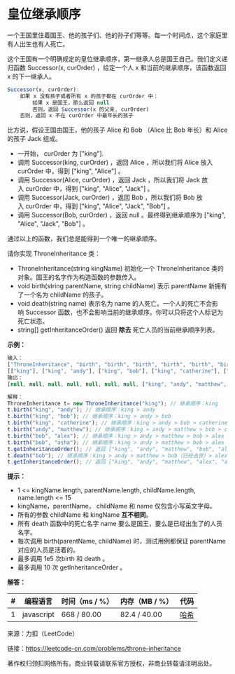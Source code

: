 # 皇位继承顺序

一个王国里住着国王、他的孩子们、他的孙子们等等。每一个时间点，这个家庭里有人出生也有人死亡。

这个王国有一个明确规定的皇位继承顺序，第一继承人总是国王自己。我们定义递归函数 Successor(x, curOrder) ，给定一个人 x 和当前的继承顺序，该函数返回 x 的下一继承人。

``` javascript
Successor(x, curOrder):
    如果 x 没有孩子或者所有 x 的孩子都在 curOrder 中：
        如果 x 是国王，那么返回 null
        否则，返回 Successor(x 的父亲, curOrder)
    否则，返回 x 不在 curOrder 中最年长的孩子
```

比方说，假设王国由国王，他的孩子 Alice 和 Bob （Alice 比 Bob 年长）和 Alice 的孩子 Jack 组成。

- 一开始， curOrder 为 ["king"].
- 调用 Successor(king, curOrder) ，返回 Alice ，所以我们将 Alice 放入 curOrder 中，得到 ["king", "Alice"] 。
- 调用 Successor(Alice, curOrder) ，返回 Jack ，所以我们将 Jack 放入 curOrder 中，得到 ["king", "Alice", "Jack"] 。
- 调用 Successor(Jack, curOrder) ，返回 Bob ，所以我们将 Bob 放入 curOrder 中，得到 ["king", "Alice", "Jack", "Bob"] 。
- 调用 Successor(Bob, curOrder) ，返回 null 。最终得到继承顺序为 ["king", "Alice", "Jack", "Bob"] 。

通过以上的函数，我们总是能得到一个唯一的继承顺序。

请你实现 ThroneInheritance 类：

- ThroneInheritance(string kingName) 初始化一个 ThroneInheritance 类的对象。国王的名字作为构造函数的参数传入。
- void birth(string parentName, string childName) 表示 parentName 新拥有了一个名为 childName 的孩子。
- void death(string name) 表示名为 name 的人死亡。一个人的死亡不会影响 Successor 函数，也不会影响当前的继承顺序。你可以只将这个人标记为死亡状态。
- string[] getInheritanceOrder() 返回 **除去** 死亡人员的当前继承顺序列表。

**示例：**

``` javascript
输入：
["ThroneInheritance", "birth", "birth", "birth", "birth", "birth", "birth", "getInheritanceOrder", "death", "getInheritanceOrder"]
[["king"], ["king", "andy"], ["king", "bob"], ["king", "catherine"], ["andy", "matthew"], ["bob", "alex"], ["bob", "asha"], [null], ["bob"], [null]]
输出：
[null, null, null, null, null, null, null, ["king", "andy", "matthew", "bob", "alex", "asha", "catherine"], null, ["king", "andy", "matthew", "alex", "asha", "catherine"]]

解释：
ThroneInheritance t= new ThroneInheritance("king"); // 继承顺序：king
t.birth("king", "andy"); // 继承顺序：king > andy
t.birth("king", "bob"); // 继承顺序：king > andy > bob
t.birth("king", "catherine"); // 继承顺序：king > andy > bob > catherine
t.birth("andy", "matthew"); // 继承顺序：king > andy > matthew > bob > catherine
t.birth("bob", "alex"); // 继承顺序：king > andy > matthew > bob > alex > catherine
t.birth("bob", "asha"); // 继承顺序：king > andy > matthew > bob > alex > asha > catherine
t.getInheritanceOrder(); // 返回 ["king", "andy", "matthew", "bob", "alex", "asha", "catherine"]
t.death("bob"); // 继承顺序：king > andy > matthew > bob（已经去世）> alex > asha > catherine
t.getInheritanceOrder(); // 返回 ["king", "andy", "matthew", "alex", "asha", "catherine"]
```

**提示：**

- 1 <= kingName.length, parentName.length, childName.length, name.length <= 15
- kingName，parentName， childName 和 name 仅包含小写英文字母。
- 所有的参数 childName 和 kingName **互不相同**。
- 所有 death 函数中的死亡名字 name 要么是国王，要么是已经出生了的人员名字。
- 每次调用 birth(parentName, childName) 时，测试用例都保证 parentName 对应的人员是活着的。
- 最多调用 1e5 次birth 和 death 。
- 最多调用 10 次 getInheritanceOrder 。

**解答：**

**#**|**编程语言**|**时间（ms / %）**|**内存（MB / %）**|**代码**
--|--|--|--|--
1|javascript|668 / 80.00|82.4 / 40.00|[哈希](./javascript/ac_v1.js)

来源：力扣（LeetCode）

链接：https://leetcode-cn.com/problems/throne-inheritance

著作权归领扣网络所有。商业转载请联系官方授权，非商业转载请注明出处。

